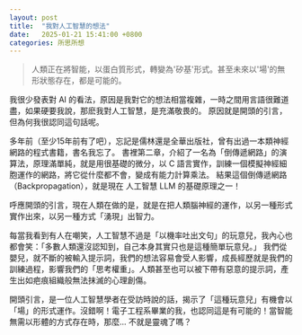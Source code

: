 ```yaml
---
layout: post
title:  "我對人工智慧的想法"
date:   2025-01-21 15:41:00 +0800
categories: 所思所想
---
```


>人類正在將智能，以蛋白質形式，轉變為'矽基'形式。甚至未來以'場'的無形狀態存在，都是可能的。


我很少發表對 AI 的看法，原因是我對它的想法相當複雜，一時之間用言語很難道盡，如果硬要我說，那麽我對人工智慧，是充滿敬畏的。
原因就是開頭的引言，但為何我很認同這句話呢。

多年前（至少15年前有了吧），忘記是儒林還是全華出版社，曾有出過一本類神經網路的程式書籍，書名我忘了。
書裡第二章，介紹了一名為「倒傳遞網路」的演算法，原理滿單純，就是用很基礎的微分，以 C 語言實作，訓練一個模擬神經細胞運作的網路，將它從什麼都不會，變成有能力計算乘法。
結果這個倒傳遞網路（Backpropagation），就是現在 人工智慧 LLM 的基礎原理之一！

呼應開頭的引言，現在人類在做的是，就是在把人類腦神經的運作，以另一種形式實作出來，以另一種方式「湧現」出智力。

每當我看到有人在嘲笑，人工智慧不過是「以機率吐出文句」的玩意兒，我內心也都會笑：「多數人類還沒認知到，自己本身其實只也是這種簡單玩意兒。」
我們從嬰兒，就不斷的被輸入提示詞，我們的想法容易會受人影響，成長經歷就是我們的訓練過程，影響我們的「思考權重」。人類甚至也可以被下帶有惡意的提示詞，產生出如疤痕組織般無法抹滅的心理創傷。

開頭引言，是一位人工智慧學者在受訪時說的話，揭示了「這種玩意兒」有機會以「場」的形式運作。沒錯啊！電子工程系畢業的我，也認同這是有可能的！當智能無需以形體的方式存在時，那麼... 不就是靈魂了嗎？
